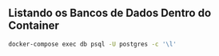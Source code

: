 

## Listando os Bancos de Dados Dentro do Container

```bash
docker-compose exec db psql -U postgres -c '\l'
```